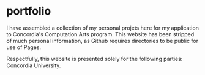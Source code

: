 # portfolio

I have assembled a collection of my personal projets here for my application to Concordia's Computation Arts program.
This website has been stripped of much personal information, as Github requires directories to be public for use of Pages.

Respectfully, this website is presented solely for the following parties: Concordia University.